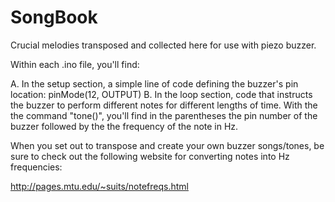 # SongBook
Crucial melodies transposed and collected here for use with piezo buzzer.

Within each .ino file, you'll find:

A. In the setup section, a simple line of code defining the buzzer's pin location: pinMode(12, OUTPUT)
B. In the loop section, code that instructs the buzzer to perform different notes for different lengths of time. 
With the the command "tone()", you'll find in the parentheses the pin number of the buzzer followed by the the frequency of the note in Hz. 

When you set out to transpose and create your own buzzer songs/tones, be sure to check out the following website for converting notes into Hz frequencies:

http://pages.mtu.edu/~suits/notefreqs.html
